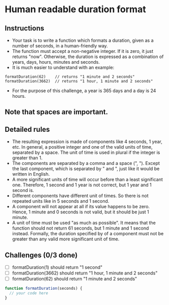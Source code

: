 # Human readable duration format

## Instructions
- Your task is to write a function which formats a duration, given as a number of seconds, in a human-friendly way.
- The function must accept a non-negative integer. If it is zero, it just returns "now". Otherwise, the duration is expressed as a combination of years, days, hours, minutes and seconds.
- It is much easier to understand with an example:
```
formatDuration(62)    // returns "1 minute and 2 seconds"
formatDuration(3662)  // returns "1 hour, 1 minute and 2 seconds"
```
- For the purpose of this challenge, a year is 365 days and a day is 24 hours.

## Note that spaces are important.

## Detailed rules

- The resulting expression is made of components like 4 seconds, 1 year, etc. In general, a positive integer and one of the valid units of time, separated by a space. The unit of time is used in plural if the integer is greater than 1.
- The components are separated by a comma and a space (", "). Except the last component, which is separated by " and ", just like it would be written in English.
- A more significant units of time will occur before than a least significant one. Therefore, 1 second and 1 year is not correct, but 1 year and 1 second is.
- Different components have different unit of times. So there is not repeated units like in 5 seconds and 1 second.
- A component will not appear at all if its value happens to be zero. Hence, 1 minute and 0 seconds is not valid, but it should be just 1 minute.
- A unit of time must be used "as much as possible". It means that the function should not return 61 seconds, but 1 minute and 1 second instead. Formally, the duration specified by of a component must not be greater than any valid more significant unit of time.

## Challenges (0/3 done)
- [ ] formatDuration(1) should return "1 second"
- [ ] formatDuration(3662) should return "1 hour, 1 minute and 2 seconds"
- [ ] formatDuration(62) should return "1 minute and 2 seconds"

```js
function formatDuration(seconds) {
  // your code here
}
```
